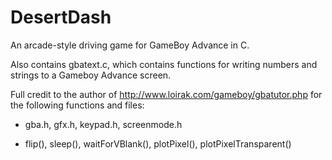 # DesertDash
An arcade-style driving game for GameBoy Advance in C.

Also contains gbatext.c, which contains functions for writing numbers and strings to a Gameboy Advance screen.

Full credit to the author of http://www.loirak.com/gameboy/gbatutor.php for the following functions and files:

* gba.h, gfx.h, keypad.h, screenmode.h

* flip(), sleep(), waitForVBlank(), plotPixel(), plotPixelTransparent()
